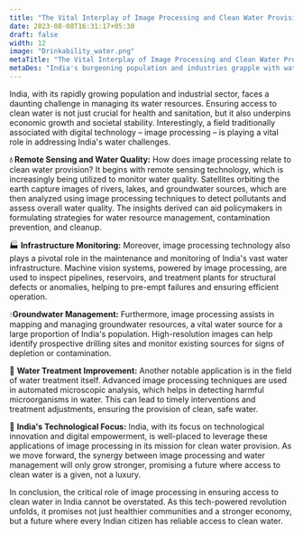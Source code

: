 ```yaml
---
title: "The Vital Interplay of Image Processing and Clean Water Provision in India"
date: 2023-08-08T16:31:17+05:30
draft: false
width: 12
image: "Drinkability_water.png"
metaTitle: "The Vital Interplay of Image Processing and Clean Water Provision in India | OpenCV Courses"
metaDes: "India's burgeoning population and industries grapple with water resource management. Clean water access is vital for health, economy, and stability. Surprisingly, digital image processing contributes to tackling India's water issues."
---
```


India, with its rapidly growing population and industrial sector, faces a daunting challenge in managing its water resources. Ensuring access to clean water is not just crucial for health and sanitation, but it also underpins economic growth and societal stability. Interestingly, a field traditionally associated with digital technology – image processing – is playing a vital role in addressing India's water challenges.<!--more-->
            
**💧 Remote Sensing and Water Quality:** How does image processing relate to clean water provision? It begins with remote sensing technology, which is increasingly being utilized to monitor water quality. Satellites orbiting the earth capture images of rivers, lakes, and groundwater sources, which are then analyzed using image processing techniques to detect pollutants and assess overall water quality. The insights derived can aid policymakers in formulating strategies for water resource management, contamination prevention, and cleanup.

🏭 **Infrastructure Monitoring:** Moreover, image processing technology also plays a pivotal role in the maintenance and monitoring of India's vast water infrastructure. Machine vision systems, powered by image processing, are used to inspect pipelines, reservoirs, and treatment plants for structural defects or anomalies, helping to pre-empt failures and ensuring efficient operation.

💧**Groundwater Management:** Furthermore, image processing assists in mapping and managing groundwater resources, a vital water source for a large proportion of India's population. High-resolution images can help identify prospective drilling sites and monitor existing sources for signs of depletion or contamination.

🔬 **Water Treatment Improvement:** Another notable application is in the field of water treatment itself. Advanced image processing techniques are used in automated microscopic analysis, which helps in detecting harmful microorganisms in water. This can lead to timely interventions and treatment adjustments, ensuring the provision of clean, safe water.

📱 **India's Technological Focus:** India, with its focus on technological innovation and digital empowerment, is well-placed to leverage these applications of image processing in its mission for clean water provision. As we move forward, the synergy between image processing and water management will only grow stronger, promising a future where access to clean water is a given, not a luxury.

In conclusion, the critical role of image processing in ensuring access to clean water in India cannot be overstated. As this tech-powered revolution unfolds, it promises not just healthier communities and a stronger economy, but a future where every Indian citizen has reliable access to clean water.
